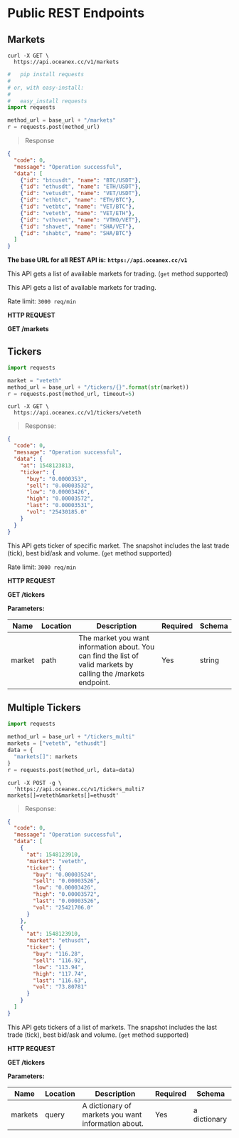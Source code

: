 # Public REST Endpoints

## Markets

```shell
curl -X GET \
  https://api.oceanex.cc/v1/markets
```

```python
#   pip install requests
#
# or, with easy-install:
#
#   easy_install requests
import requests

method_url = base_url + "/markets"
r = requests.post(method_url)
```

> Response

```json
{
  "code": 0,
  "message": "Operation successful",
  "data": [
    {"id": "btcusdt", "name": "BTC/USDT"},
    {"id": "ethusdt", "name": "ETH/USDT"},
    {"id": "vetusdt", "name": "VET/USDT"},
    {"id": "ethbtc", "name": "ETH/BTC"},
    {"id": "vetbtc", "name": "VET/BTC"},
    {"id": "veteth", "name": "VET/ETH"},
    {"id": "vthovet", "name": "VTHO/VET"},
    {"id": "shavet", "name": "SHA/VET"},
    {"id": "shabtc", "name": "SHA/BTC"}
  ]
}
```

**The base URL for all REST API is:**
**`https://api.oceanex.cc/v1`**

This API gets a list of available markets for trading. (`get` method supported)




This API gets a list of available markets for trading.

Rate limit: `3000 req/min`

**HTTP REQUEST**

**GET /markets**

## Tickers

```python
import requests

market = "veteth"
method_url = base_url + "/tickers/{}".format(str(market))
r = requests.post(method_url, timeout=5)
```

```shell
curl -X GET \
  https://api.oceanex.cc/v1/tickers/veteth
```

> Response:

```json
{
  "code": 0,
  "message": "Operation successful",
  "data": {
    "at": 1548123813,
    "ticker": {
      "buy": "0.0000353",
      "sell": "0.00003532",
      "low": "0.00003426",
      "high": "0.00003572",
      "last": "0.00003531",
      "vol": "25430185.0"
    }
  }
}
```

This API gets ticker of specific market.  The snapshot includes the last trade (tick), best bid/ask and volume. (`get` method supported)

Rate limit: `3000 req/min`

**HTTP REQUEST**

**GET /tickers**


**Parameters:**

| Name | Location | Description | Required | Schema |
|----------|----------|--------------------------------------------------------|--------|-------|
| market | path | The market you want information about. You can find the list of valid markets by calling the /markets endpoint. | Yes | string |

##  Multiple Tickers

```python
import requests

method_url = base_url + "/tickers_multi"
markets = ["veteth", "ethusdt"]
data = {
  "markets[]": markets
}
r = requests.post(method_url, data=data)
```

```shell
curl -X POST -g \
  'https://api.oceanex.cc/v1/tickers_multi?markets[]=veteth&markets[]=ethusdt'
```

> Response:

```json
{
  "code": 0,
  "message": "Operation successful",
  "data": [
    {
      "at": 1548123910,
      "market": "veteth",
      "ticker": {
        "buy": "0.00003524",
        "sell": "0.00003526",
        "low": "0.00003426",
        "high": "0.00003572",
        "last": "0.00003526",
        "vol": "25421706.0"
      }
    },
    {
      "at": 1548123910,
      "market": "ethusdt",
      "ticker": {
        "buy": "116.28",
        "sell": "116.92",
        "low": "113.94",
        "high": "117.74",
        "last": "116.63",
        "vol": "73.80781"
      }
    }
  ]
}
```

This API gets tickers of a list of markets.  The snapshot includes the last trade (tick), best bid/ask and volume. (`get` method supported)

**HTTP REQUEST**

**GET /tickers**

**Parameters:**

| Name | Location | Description | Required | Schema |
|----------|----------|--------------------------------------------------------|--------|-------|
| markets | query | A dictionary of markets you want information about. | Yes | a dictionary |
